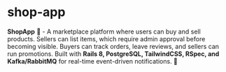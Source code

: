 # shop-app
**ShopApp** 🛒 - A marketplace platform where users can buy and sell products. Sellers can list items, which require admin approval before becoming visible. Buyers can track orders, leave reviews, and sellers can run promotions. Built with **Rails 8, PostgreSQL, TailwindCSS, RSpec, and Kafka/RabbitMQ** for real-time event-driven notifications. 🚀

